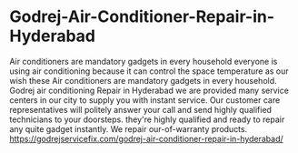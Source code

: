 # Godrej-Air-Conditioner-Repair-in-Hyderabad
Air conditioners are mandatory gadgets in every household everyone is using air conditioning because it can control the space temperature as our wish these Air conditioners are mandatory gadgets in every household. Godrej air conditioning Repair in Hyderabad we are provided many service centers in our city to supply you with instant service. Our customer care representatives will politely answer your call and send highly qualified technicians to your doorsteps. they're highly qualified and ready to repair any quite gadget instantly. We repair our-of-warranty products. https://godrejservicefix.com/godrej-air-conditioner-repair-in-hyderabad/
